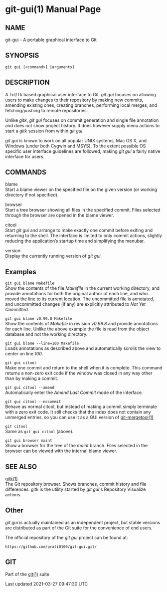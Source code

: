 git-gui(1) Manual Page
======================

NAME
----

git-gui - A portable graphical interface to Git

SYNOPSIS
--------

    git gui [<command>] [arguments]

DESCRIPTION
-----------

A Tcl/Tk based graphical user interface to Git. *git gui* focuses on allowing users to make changes to their repository by making new commits, amending existing ones, creating branches, performing local merges, and fetching/pushing to remote repositories.

Unlike *gitk*, *git gui* focuses on commit generation and single file annotation and does not show project history. It does however supply menu actions to start a *gitk* session from within *git gui*.

*git gui* is known to work on all popular UNIX systems, Mac OS X, and Windows (under both Cygwin and MSYS). To the extent possible OS specific user interface guidelines are followed, making *git gui* a fairly native interface for users.

COMMANDS
--------

blame  
Start a blame viewer on the specified file on the given version (or working directory if not specified).

browser  
Start a tree browser showing all files in the specified commit. Files selected through the browser are opened in the blame viewer.

citool  
Start *git gui* and arrange to make exactly one commit before exiting and returning to the shell. The interface is limited to only commit actions, slightly reducing the application’s startup time and simplifying the menubar.

version  
Display the currently running version of *git gui*.

Examples
--------

`git gui blame Makefile`  
Show the contents of the file *Makefile* in the current working directory, and provide annotations for both the original author of each line, and who moved the line to its current location. The uncommitted file is annotated, and uncommitted changes (if any) are explicitly attributed to *Not Yet Committed*.

`git gui blame v0.99.8 Makefile`  
Show the contents of *Makefile* in revision *v0.99.8* and provide annotations for each line. Unlike the above example the file is read from the object database and not the working directory.

`git gui blame --line=100 Makefile`  
Loads annotations as described above and automatically scrolls the view to center on line *100*.

`git gui citool`  
Make one commit and return to the shell when it is complete. This command returns a non-zero exit code if the window was closed in any way other than by making a commit.

`git gui citool --amend`  
Automatically enter the *Amend Last Commit* mode of the interface.

`git gui citool --nocommit`  
Behave as normal citool, but instead of making a commit simply terminate with a zero exit code. It still checks that the index does not contain any unmerged entries, so you can use it as a GUI version of [git-mergetool(1)](git-mergetool.html)

`git citool`  
Same as `git gui citool` (above).

`git gui browser maint`  
Show a browser for the tree of the *maint* branch. Files selected in the browser can be viewed with the internal blame viewer.

SEE ALSO
--------

[gitk(1)](gitk.html)  
The Git repository browser. Shows branches, commit history and file differences. gitk is the utility started by *git gui*'s Repository Visualize actions.

Other
-----

*git gui* is actually maintained as an independent project, but stable versions are distributed as part of the Git suite for the convenience of end users.

The official repository of the *git gui* project can be found at:

    https://github.com/prati0100/git-gui.git/

GIT
---

Part of the [git(1)](git.html) suite

Last updated 2021-03-27 09:47:30 UTC
